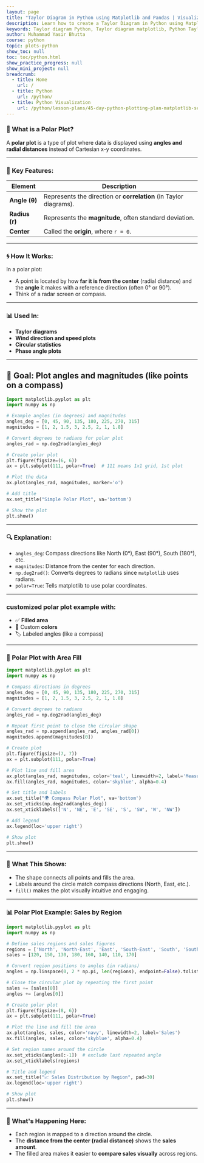 ```yaml
---
layout: page
title: "Taylor Diagram in Python using Matplotlib and Pandas | Visualize Model Performance"
description: Learn how to create a Taylor Diagram in Python using Matplotlib and Pandas. This guide explains model evaluation through standard deviation, correlation, and performance visualization with clear code examples.
keywords: Taylor diagram Python, Taylor diagram matplotlib, Python Taylor plot, model evaluation Python, Taylor diagram tutorial, Taylor diagram with pandas, matplotlib Taylor diagram, visualize model accuracy Python, standard deviation correlation Python, Python model comparison chart
author: Muhammad Yasir Bhutta
course: python
topic: plots-python
show_toc: null
toc: toc/python.html
show_practice_progress: null
show_mini_project: null
breadcrumb:
  - title: Home
    url: /
  - title: Python
    url: /python/
  - title: Python Visualization 
    url: /python/lesson-plans/45-day-python-plotting-plan-matplotlib-seaborn-plotly.html
---
```


### 🧭 What is a **Polar Plot**?

A **polar plot** is a type of plot where data is displayed using **angles and radial distances** instead of Cartesian x-y coordinates.

---

### 📌 Key Features:

| Element        | Description                                                       |
| -------------- | ----------------------------------------------------------------- |
| **Angle (θ)**  | Represents the direction or **correlation** (in Taylor diagrams). |
| **Radius (r)** | Represents the **magnitude**, often standard deviation.           |
| **Center**     | Called the **origin**, where `r = 0`.                             |

---

### 🌀 How It Works:

In a polar plot:

* A point is located by how **far it is from the center** (radial distance)
  and the **angle** it makes with a reference direction (often 0° or 90°).
* Think of a radar screen or compass.

---

### 📊 Used In:

* **Taylor diagrams**
* **Wind direction and speed plots**
* **Circular statistics**
* **Phase angle plots**

---

## 🎯 Goal: Plot angles and magnitudes (like points on a compass)

```python
import matplotlib.pyplot as plt
import numpy as np

# Example angles (in degrees) and magnitudes
angles_deg = [0, 45, 90, 135, 180, 225, 270, 315]
magnitudes = [1, 2, 1.5, 3, 2.5, 2, 1, 1.8]

# Convert degrees to radians for polar plot
angles_rad = np.deg2rad(angles_deg)

# Create polar plot
plt.figure(figsize=(6, 6))
ax = plt.subplot(111, polar=True)  # 111 means 1x1 grid, 1st plot

# Plot the data
ax.plot(angles_rad, magnitudes, marker='o')

# Add title
ax.set_title("Simple Polar Plot", va='bottom')

# Show the plot
plt.show()
```

---

### 🔍 Explanation:

* `angles_deg`: Compass directions like North (0°), East (90°), South (180°), etc.
* `magnitudes`: Distance from the center for each direction.
* `np.deg2rad()`: Converts degrees to radians since `matplotlib` uses radians.
* `polar=True`: Tells matplotlib to use polar coordinates.

---

### **customized polar plot example** with:

* ✅ **Filled area**
* 🎨 Custom **colors**
* 🏷️ Labeled angles (like a compass)

---

### 🌈 Polar Plot with Area Fill

```python
import matplotlib.pyplot as plt
import numpy as np

# Compass directions in degrees
angles_deg = [0, 45, 90, 135, 180, 225, 270, 315]
magnitudes = [1, 2, 1.5, 3, 2.5, 2, 1, 1.8]

# Convert degrees to radians
angles_rad = np.deg2rad(angles_deg)

# Repeat first point to close the circular shape
angles_rad = np.append(angles_rad, angles_rad[0])
magnitudes.append(magnitudes[0])

# Create plot
plt.figure(figsize=(7, 7))
ax = plt.subplot(111, polar=True)

# Plot line and fill area
ax.plot(angles_rad, magnitudes, color='teal', linewidth=2, label='Measurements')
ax.fill(angles_rad, magnitudes, color='skyblue', alpha=0.4)

# Set title and labels
ax.set_title("🌍 Compass Polar Plot", va='bottom')
ax.set_xticks(np.deg2rad(angles_deg))
ax.set_xticklabels(['N', 'NE', 'E', 'SE', 'S', 'SW', 'W', 'NW'])

# Add legend
ax.legend(loc='upper right')

# Show plot
plt.show()
```

---

### 📌 What This Shows:

* The shape connects all points and fills the area.
* Labels around the circle match compass directions (North, East, etc.).
* `fill()` makes the plot visually intuitive and engaging.

---

### 📊 Polar Plot Example: Sales by Region

```python
import matplotlib.pyplot as plt
import numpy as np

# Define sales regions and sales figures
regions = ['North', 'North-East', 'East', 'South-East', 'South', 'South-West', 'West', 'North-West']
sales = [120, 150, 130, 180, 160, 140, 110, 170]

# Convert region positions to angles (in radians)
angles = np.linspace(0, 2 * np.pi, len(regions), endpoint=False).tolist()

# Close the circular plot by repeating the first point
sales += [sales[0]]
angles += [angles[0]]

# Create polar plot
plt.figure(figsize=(8, 6))
ax = plt.subplot(111, polar=True)

# Plot the line and fill the area
ax.plot(angles, sales, color='navy', linewidth=2, label='Sales')
ax.fill(angles, sales, color='skyblue', alpha=0.4)

# Set region names around the circle
ax.set_xticks(angles[:-1])  # exclude last repeated angle
ax.set_xticklabels(regions)

# Title and legend
ax.set_title("📈 Sales Distribution by Region", pad=30)
ax.legend(loc='upper right')

# Show plot
plt.show()
```

---

### 🧠 What's Happening Here:

* Each region is mapped to a direction around the circle.
* The **distance from the center (radial distance)** shows the **sales amount**.
* The filled area makes it easier to **compare sales visually** across regions.



